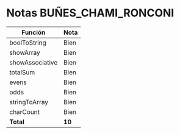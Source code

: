 # Notas BUÑES_CHAMI_RONCONI

| Función         | Nota   |
| --------------- | ------ |
| boolToString    | Bien   |
| showArray       | Bien   |
| showAssociative | Bien   |
| totalSum        | Bien   |
| evens           | Bien   |
| odds            | Bien   |
| stringToArray   | Bien   |
| charCount       | Bien   |
| **Total**       | **10** |

